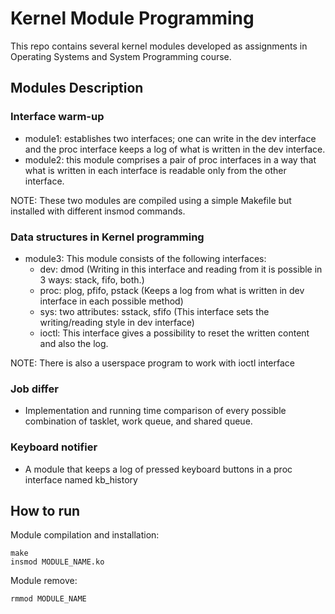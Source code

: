 # Kernel Module Programming
 This repo contains several kernel modules developed as assignments in Operating Systems and System Programming course.

## Modules Description
### Interface warm-up
- module1: establishes two interfaces; one can write in the dev interface and the proc interface keeps a log of what is written in the dev interface.
- module2: this module comprises a pair of proc interfaces in a way that what is written in each interface is readable only from the other interface.

NOTE: These two modules are compiled using a simple Makefile but installed with different insmod commands.
### Data structures in Kernel programming 
- module3: This module consists of the following interfaces:
	- dev: dmod (Writing  in this interface and reading from it is possible in 3 ways: stack, fifo, both.)
	- proc: plog, pfifo, pstack (Keeps a log from what is written in dev interface in each possible method)
	- sys: two attributes: sstack, sfifo (This interface sets the writing/reading style in dev interface)
	- ioctl: This interface gives a possibility to reset the written content and also the log.

NOTE: There is also a userspace program to work with ioctl interface

### Job differ 
- Implementation and running time comparison of every possible combination of tasklet, work queue, and shared queue.
 
### Keyboard notifier
 - A module that keeps a log of pressed keyboard buttons in a proc interface named kb_history

## How to run
Module compilation and installation:
```
make
insmod MODULE_NAME.ko
```
Module remove:
```
rmmod MODULE_NAME
```
